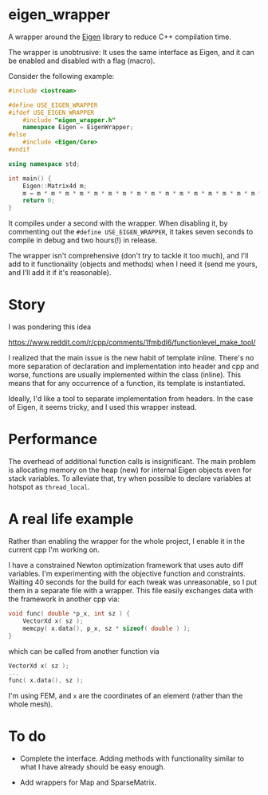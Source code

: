
# eigen_wrapper
A wrapper around the [Eigen](https://eigen.tuxfamily.org/)  library to reduce C++ compilation time.

The wrapper is unobtrusive: It uses the same interface as Eigen, and it can be enabled and disabled with a flag (macro).

Consider the following example:

```cpp
#include <iostream>

#define USE_EIGEN_WRAPPER
#ifdef USE_EIGEN_WRAPPER
    #include "eigen_wrapper.h"
    namespace Eigen = EigenWrapper;
#else
    #include <Eigen/Core>
#endif

using namespace std;

int main() {
    Eigen::Matrix4d m;
    m = m * m * m * m * m * m * m * m * m * m * m * m * m * m * m * m * m * m * m * m * m * m * m * m * m * m * m * m * m * m * m * m * m * m * m * m * m * m * m * m * m * m * m * m * m * m * m * m * m * m; // m^50
    return 0;
}
```

It compiles under a second with the wrapper.
When disabling it, by commenting out the `#define USE_EIGEN_WRAPPER`, it takes seven seconds to compile in debug and two hours(!) in release.

The wrapper isn't comprehensive (don't try to tackle it too much), and I'll add to it functionality (objects and methods) when I need it (send me yours, and I'll add it if it's reasonable).

# Story
I was pondering this idea

https://www.reddit.com/r/cpp/comments/1fmbdl6/functionlevel_make_tool/

I realized that the main issue is the new habit of template inline. There's no more separation of declaration and implementation into header and cpp and worse, functions are usually implemented within the class (inline). This means that for any occurrence of a function, its template is instantiated. 

Ideally, I'd like a tool to separate implementation from headers. In the case of Eigen, it seems tricky, and I used this wrapper instead.

# Performance
The overhead of additional function calls is insignificant. The main problem is allocating memory on the heap (new) for internal Eigen objects even for stack variables. To alleviate that, try when possible to declare variables at hotspot as `thread_local`.

# A real life example
Rather than enabling the wrapper for the whole project, I enable it in the current cpp I'm working on. 

I have a constrained Newton optimization framework that uses auto diff variables. I'm experimenting with the objective function and constraints. Waiting 40 seconds for the build for each tweak was unreasonable, so I put them in a separate file with a wrapper. This file easily exchanges data with the framework in another cpp via:

```cpp
void func( double *p_x, int sz ) {
    VectorXd x( sz );
    memcpy( x.data(), p_x, sz * sizeof( double ) );
}
```
which can be called from another function via
```cpp
VectorXd x( sz );
...
func( x.data(), sz );
```
I'm using FEM, and `x` are the coordinates of an element (rather than the whole mesh).

# To do
- Complete the interface. Adding methods with functionality similar to what I have already should be easy enough.

- Add wrappers for Map and SparseMatrix.


